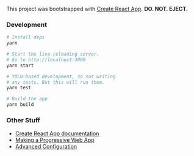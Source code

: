 This project was bootstrapped with [Create React App](https://github.com/facebook/create-react-app). **DO. NOT. EJECT.**

### Development

```bash
# Install deps
yarn

# Start the live-reloading server.
# Go to http://localhost:3000
yarn start

# YOLO-based development, so sot writing
# any tests. But this will run them.
yarn test

# Build the app
yarn build
```

### Other Stuff

* [Create React App documentation](https://facebook.github.io/create-react-app/docs/getting-started)
* [Making a Progressive Web App](https://facebook.github.io/create-react-app/docs/making-a-progressive-web-app)
* [Advanced Configuration](https://facebook.github.io/create-react-app/docs/advanced-configuration)

